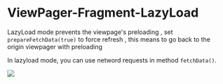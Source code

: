 # ViewPager-Fragment-LazyLoad

LazyLoad mode prevents the viewpage's preloading , set `prepareFetchData(true)` to force refresh , this means to go back to the origin viewpager with preloading 


In lazyload mode, you can use netword requests in method `fetchData()`.

![](http://img.blog.csdn.net/20160718203844595)


